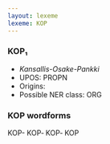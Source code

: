 ```yaml
---
layout: lexeme
lexeme: KOP
---
```


###  KOP₁

* _Kansallis-Osake-Pankki_
* UPOS:  PROPN
* Origins: 
* Possible NER class:  ORG


### KOP wordforms

KOP-
KOP‐
KOP‑
KOP


